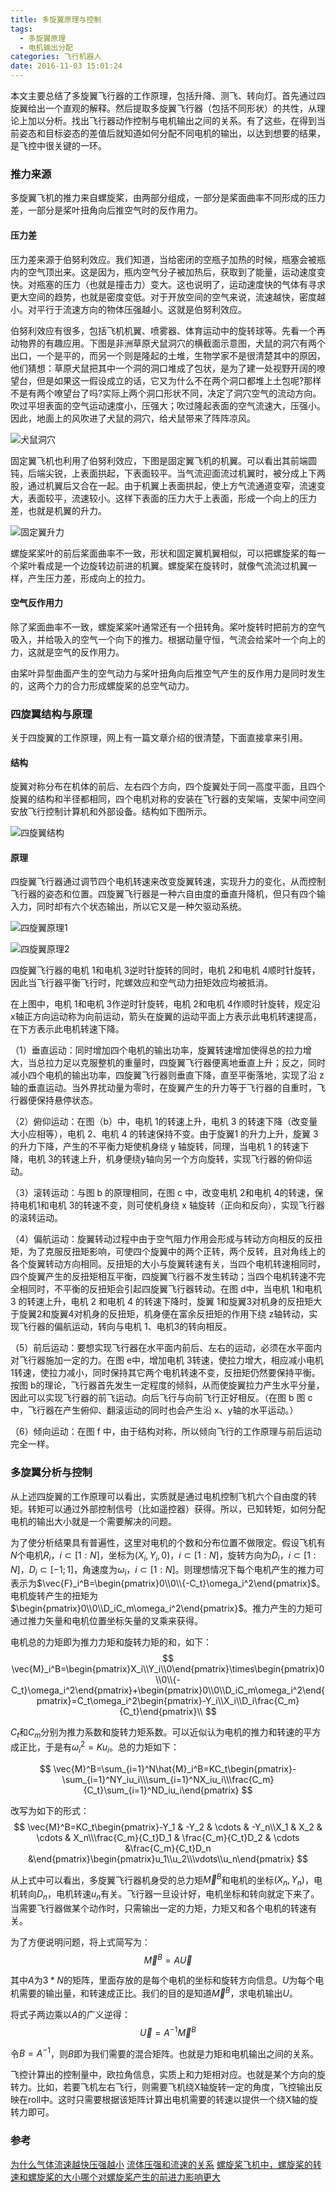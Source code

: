 ```yaml
---
title: 多旋翼原理与控制
tags:
  - 多旋翼原理
  - 电机输出分配
categories: 飞行机器人
date: 2016-11-03 15:01:24
---
```







本文主要总结了多旋翼飞行器的工作原理，包括升降、测飞、转向灯。首先通过四旋翼给出一个直观的解释。然后提取多旋翼飞行器（包括不同形状）的共性，从理论上加以分析。找出飞行器动作控制与电机输出之间的关系。有了这些，在得到当前姿态和目标姿态的差值后就知道如何分配不同电机的输出，以达到想要的结果，是飞控中很关键的一环。



<!-- more -->



### 推力来源

多旋翼飞机的推力来自螺旋桨，由两部分组成，一部分是桨面曲率不同形成的压力差，一部分是桨叶扭角向后推空气时的反作用力。



#### 压力差

压力差来源于伯努利效应。我们知道，当给密闭的空瓶子加热的时候，瓶塞会被瓶内的空气顶出来。这是因为，瓶内空气分子被加热后，获取到了能量，运动速度变快。对瓶塞的压力（也就是撞击力）变大。这也说明了，运动速度快的气体有寻求更大空间的趋势，也就是密度变低。对于开放空间的空气来说，流速越快，密度越小。对平行于流速方向的物体压强越小。这就是伯努利效应。



伯努利效应有很多，包括飞机机翼、喷雾器、体育运动中的旋转球等。先看一个再动物界的有趣应用。下图是非洲草原犬鼠洞穴的横截面示意图，犬鼠的洞穴有两个出口，一个是平的，而另一个则是隆起的土堆，生物学家不是很清楚其中的原因，他们猜想：草原犬鼠把其中一个洞的洞口堆成了包状，是为了建一处视野开阔的嘹望台，但是如果这一假设成立的话，它又为什么不在两个洞口都堆上土包呢?那样不是有两个嘹望台了吗?实际上两个洞口形状不同，决定了洞穴空气的流动方向。吹过平坦表面的空气运动速度小，压强大；吹过隆起表面的空气流速大，压强小。因此，地面上的风吹进了犬鼠的洞穴，给犬鼠带来了阵阵凉风。



 ![犬鼠洞穴](犬鼠洞穴.png)



固定翼飞机也利用了伯努利效应，下图是固定翼飞机的机翼。可以看出其前端圆钝，后端尖锐，上表面拱起，下表面较平。当气流迎面流过机翼时，被分成上下两股，通过机翼后又合在一起。由于机翼上表面拱起，使上方气流通道变窄，流速变大，表面较平，流速较小。这样下表面的压力大于上表面，形成一个向上的压力差，也就是机翼的升力。

 ![固定翼升力](固定翼升力.jpg)



螺旋桨桨叶的前后桨面曲率不一致，形状和固定翼机翼相似，可以把螺旋桨的每一个桨叶看成是一个边旋转边前进的机翼。螺旋桨在旋转时，就像气流流过机翼一样，产生压力差，形成向上的拉力。



#### 空气反作用力

除了桨面曲率不一致，螺旋桨桨叶通常还有一个扭转角。桨叶旋转时把前方的空气吸入，并给吸入的空气一个向下的推力。根据动量守恒，气流会给桨叶一个向上的力，这就是空气的反作用力。



由桨叶异型曲面产生的空气动力与桨叶扭角向后推空气产生的反作用力是同时发生的，这两个力的合力形成螺旋桨的总空气动力。







### 四旋翼结构与原理

关于四旋翼的工作原理，网上有一篇文章介绍的很清楚，下面直接拿来引用。



#### 结构

旋翼对称分布在机体的前后、左右四个方向，四个旋翼处于同一高度平面，且四个旋翼的结构和半径都相同，四个电机对称的安装在飞行器的支架端，支架中间空间安放飞行控制计算机和外部设备。结构如下图所示。

 ![四旋翼结构](四旋翼结构.jpg)





#### 原理

四旋翼飞行器通过调节四个电机转速来改变旋翼转速，实现升力的变化，从而控制飞行器的姿态和位置。四旋翼飞行器是一种六自由度的垂直升降机，但只有四个输入力，同时却有六个状态输出，所以它又是一种欠驱动系统。

 ![四旋翼原理1](四旋翼原理1.jpg)

 ![四旋翼原理2](四旋翼原理2.jpg)



四旋翼飞行器的电机 1和电机 3逆时针旋转的同时，电机 2和电机 4顺时针旋转，因此当飞行器平衡飞行时，陀螺效应和空气动力扭矩效应均被抵消。

在上图中，电机 1和电机 3作逆时针旋转，电机 2和电机 4作顺时针旋转，规定沿 x轴正方向运动称为向前运动，箭头在旋翼的运动平面上方表示此电机转速提高，在下方表示此电机转速下降。

（1）垂直运动：同时增加四个电机的输出功率，旋翼转速增加使得总的拉力增大，当总拉力足以克服整机的重量时，四旋翼飞行器便离地垂直上升；反之，同时减小四个电机的输出功率，四旋翼飞行器则垂直下降，直至平衡落地，实现了沿 z轴的垂直运动。当外界扰动量为零时，在旋翼产生的升力等于飞行器的自重时，飞行器便保持悬停状态。

（2）俯仰运动：在图（b）中，电机 1的转速上升，电机 3 的转速下降（改变量大小应相等），电机 2、电机 4 的转速保持不变。由于旋翼1 的升力上升，旋翼 3 的升力下降，产生的不平衡力矩使机身绕 y 轴旋转，同理，当电机 1 的转速下降，电机 3的转速上升，机身便绕y轴向另一个方向旋转，实现飞行器的俯仰运动。

（3）滚转运动：与图 b 的原理相同，在图 c 中，改变电机 2和电机 4的转速，保持电机1和电机 3的转速不变，则可使机身绕 x 轴旋转（正向和反向），实现飞行器的滚转运动。

（4）偏航运动：旋翼转动过程中由于空气阻力作用会形成与转动方向相反的反扭矩，为了克服反扭矩影响，可使四个旋翼中的两个正转，两个反转，且对角线上的各个旋翼转动方向相同。反扭矩的大小与旋翼转速有关，当四个电机转速相同时，四个旋翼产生的反扭矩相互平衡，四旋翼飞行器不发生转动；当四个电机转速不完全相同时，不平衡的反扭矩会引起四旋翼飞行器转动。在图 d中，当电机 1和电机 3 的转速上升，电机 2 和电机 4 的转速下降时，旋翼 1和旋翼3对机身的反扭矩大于旋翼2和旋翼4对机身的反扭矩，机身便在富余反扭矩的作用下绕 z轴转动，实现飞行器的偏航运动，转向与电机 1、电机3的转向相反。

（5）前后运动：要想实现飞行器在水平面内前后、左右的运动，必须在水平面内对飞行器施加一定的力。在图 e中，增加电机 3转速，使拉力增大，相应减小电机 1转速，使拉力减小，同时保持其它两个电机转速不变，反扭矩仍然要保持平衡。按图 b的理论，飞行器首先发生一定程度的倾斜，从而使旋翼拉力产生水平分量，因此可以实现飞行器的前飞运动。向后飞行与向前飞行正好相反。（在图 b 图 c中，飞行器在产生俯仰、翻滚运动的同时也会产生沿 x、y轴的水平运动。）

（6）倾向运动：在图 f 中，由于结构对称，所以倾向飞行的工作原理与前后运动完全一样。





### 多旋翼分析与控制

从上述四旋翼的工作原理可以看出，实质就是通过电机控制飞机六个自由度的转矩。转矩可以通过外部控制信号（比如遥控器）获得。所以，已知转矩，如何分配电机的输出大小就是一个需要解决的问题。



为了使分析结果具有普遍性，这里对电机的个数和分布位置不做限定。假设飞机有$N​$个电机$R_i​$，$i\subset[1:N]​$，坐标为$(X_i,Y_i,0)​$，$i\subset[1:N]​$，旋转方向为$D_i​$，$i\subset[1:N]​$，$D_i\subset[-1;1]​$，角速度为$\omega_i​$，$i\subset[1:N]​$。则理想情况下每个电机产生的推力可表示为$\vec{F}_i^B=\begin{pmatrix}0\\0\\{-C_t}\omega_i^2\end{pmatrix}​$。电机旋转产生的扭矩为$\begin{pmatrix}0\\0\\D_iC_m\omega_i^2\end{pmatrix}​$。推力产生的力矩可通过推力矢量和电机位置坐标矢量的叉乘来获得。



电机总的力矩即为推力力矩和旋转力矩的和，如下：
$$
\vec{M}_i^B=\begin{pmatrix}X_i\\Y_i\\0\end{pmatrix}\times\begin{pmatrix}0\\0\\{-C_t}\omega_i^2\end{pmatrix}+\begin{pmatrix}0\\0\\D_iC_m\omega_i^2\end{pmatrix}=C_t\omega_i^2\begin{pmatrix}-Y_i\\X_i\\D_i\frac{C_m}{C_t}\end{pmatrix}\\
$$

$C_t$和$C_m$分别为推力系数和旋转力矩系数。可以近似认为电机的推力和转速的平方成正比，于是有$\omega_i^2=Ku_i$。总的力矩如下：

$$
\vec{M}^B=\sum_{i=1}^N\hat{M}_i^B=KC_t\begin{pmatrix}-\sum_{i=1}^NY_iu_i\\\sum_{i=1}^NX_iu_i\\\frac{C_m}{C_t}\sum_{i=1}^ND_iu_i\end{pmatrix}
$$

改写为如下的形式：
$$
\vec{M}^B=KC_t\begin{pmatrix}-Y_1 & -Y_2 & \cdots & -Y_n\\X_1 & X_2 & \cdots & X_n\\\frac{C_m}{C_t}D_1 & \frac{C_m}{C_t}D_2 & \cdots &\frac{C_m}{C_t}D_n &\end{pmatrix}\begin{pmatrix}u_1\\u_2\\\vdots\\u_n\end{pmatrix}
$$

从上式中可以看出，多旋翼飞行器机身受的总力矩$\vec{M}^B$和电机的坐标$(X_n,Y_n)$，电机转向$D_n$，电机转速$u_n$有关。飞行器一旦设计好，电机坐标和转向就定下来了。当需要飞行器做某个动作时，只需输出一定的力矩，力矩又和各个电机的转速有关。

为了方便说明问题，将上式简写为：
$$\vec{M}^B=A\vec{U}$$

其中$A$为$3*N$的矩阵，里面存放的是每个电机的坐标和旋转方向信息。$U$为每个电机需要的输出量，和转速成正比。我们的目的是知道$\vec{M}^B$，求电机输出$U$。

将式子两边乘以$A$的广义逆得：
$$\vec{U}=A^{-1}\vec{M}^B$$

令$B=A^{-1}$，则$B$即为我们需要的混合矩阵。也就是力矩和电机输出之间的关系。



飞控计算出的控制量中，欧拉角信息，实质上和力矩相对应。也就是某个方向的旋转力。比如，若要飞机左右飞行，则需要飞机绕X轴旋转一定的角度，飞控输出反映在roll中。这时只需要根据该矩阵计算出电机需要的转速以提供一个绕X轴的旋转力即可。



### 参考

[为什么气体流速越快压强越小](http://iask.sina.com.cn/b/4519307.html)
[流体压强和流速的关系](http://www.mofangge.com/html/qDetail/04/c3/201110/it8rc30441218.html)
[螺旋桨飞机中，螺旋桨的转速和螺旋桨的大小哪个对螺旋桨产生的前进力影响更大](https://zhidao.baidu.com/question/585305174.html)























